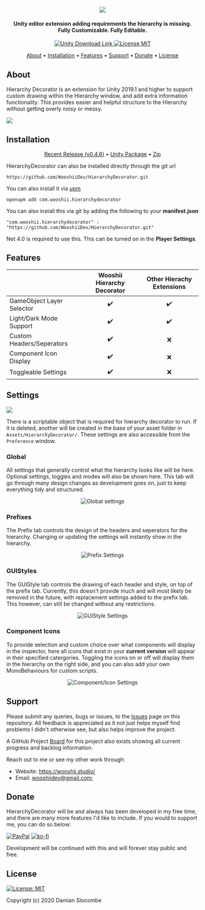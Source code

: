 <h1 align="center">  
 <br>
 <img src="https://wooshii.studio/v2/img/projects/hierarchydecorator.png">
</h1>

<h4 align="center">  Unity editor extension adding requirements the hierarchy is missing.<br>Fully Customizable. Fully Editable.</h4>

<p align="center">
 <a href="https://unity3d.com/get-unity/download">
 <img src="https://img.shields.io/badge/unity-2018.4%2B-blue.svg" alt="Unity Download Link">
 <a href="https://github.com/WooshiiDev/HierarchyDecorator/blob/master/LICENSE">
 <img src="https://img.shields.io/badge/License-MIT-brightgreen.svg" alt="License MIT">
</p>
  

<p align="center">
  <a href="#about">About</a> •
  <a href="#installation">Installation</a> •
  <a href="#features">Features</a> •
  <a href="#support">Support</a> •
  <a href="#donate">Donate</a> •
  <a href="#license">License</a>
</p>

## About

Hierarchy Decorator is an extension for Unity 2019.1 and higher to support custom drawing within the Hierarchy window, and add extra information functionality. This provides easier and helpful structure to the Hierarchy without getting overly noisy or messy. 

![](https://i.imgur.com/ATzBDoO.gif)

## Installation
<p align="center">
  <a href="https://github.com/WooshiiDev/HierarchyDecorator/releases/tag/v0.4.6">Recent Release (v0.4.6)</a> • <a href="https://github.com/WooshiiDev/HierarchyDecorator/raw/master/Assets/HierarchyDecorator/HierarchyDecoratorPackage.unitypackage">Unity Package</a> • <a href="https://github.com/WooshiiDev/HierarchyDecorator/archive/master.zip">Zip</a> 
</p>

HierarchyDecorator can also be installed directly through the git url
```
https://github.com/WooshiiDev/HierarchyDecorator.git
```

You can also install it via [upm](https://openupm.com/)

```
openupm add com.wooshii.hierarchydecorator
```

You can also install this via git by adding the following to your **manifest.json**
```
"com.wooshii.hierarchydecorator" : "https://github.com/WooshiiDev/HierarchyDecorator.git"
```
Net 4.0 is required to use this. This can be turned on in the **Player Settings**.

## Features

|                            | Wooshii Hierarchy Decorator  | Other Hierachy Extensions |
| -------------------------- | :----------------: | :-------------: |
| GameObject Layer Selector  |         ✔️         |        ✔️        |
| Light/Dark Mode Support    |         ✔️         |        ✔️        |
| Custom Headers/Seperators  |         ✔️         |        ❌        |
| Component Icon Display     |         ✔️         |        ❌        |
| Toggleable Settings        |         ✔️         |        ❌        |

## Settings
![](https://i.imgur.com/Uop5ZEv.png)

There is a scriptable object that is required for hierarchy decorator to run. If it is deleted, another will be created in the base of your asset folder in `Assets/HierarchyDecorator/`. These settings are also accessible from the `Preference` window.

<p>
 <h3>Global</h3>
 
 All settings that generally control what the hierarchy looks like will be here. Optional settings, toggles and modes will also be shown here. This tab will go through
 many design changes as development goes on, just to keep everything tidy and structured.
 </p>
</p>
<p align="center">
 <img src="https://i.imgur.com/9zldtdE.gif" alt="Global settings">
</p>

<p>
 <h3>Prefixes</h3>
 
 The Prefix tab controls the design of the headers and seperators for the hierarchy. Changing or updating the settings will instantly show in the hierarchy.
 </p>
</p>
<p align="center">
 <img src="https://i.imgur.com/mLpfHcK.gif" alt="Prefix Settings">
</p>

<p>
 <h3>GUIStyles</h3>
 
 The GUIStyle tab controls the drawing of each header and style, on top of the prefix tab. Currently, this doesn't provide much and will most likely be removed in the future,
 with replacement settings added to the prefix tab. This however, can still be changed without any restrictions.
 </p>
</p>
<p align="center">
 <img src="https://i.imgur.com/JqPw9Hx.png?1" alt="GUIStyle Settings">
</p>
 
<p>
 <h3>Component Icons</h3>
 
 To provide selection and custom choice over what components will display in the inspector, here all icons that exist in your **current version** will appear in their specified catergories. Toggling the icons on or off will display them in the hierarchy on the right side, and you can also add your own MonoBehaviours for custom scripts.
 </p>
</p>
<p align="center">
 <img src="https://i.imgur.com/93LhHx9.gif" alt="Component/Icon Settings">
</p>

## Support
Please submit any queries, bugs or issues, to the [Issues](https://github.com/WooshiiDev/HierarchyDecorator/issues) page on this repository. All feedback is appreciated as it not just helps myself find problems I didn't otherwise see, but also helps improve the project. 

A GitHub Project [Board](https://github.com/WooshiiDev/HierarchyDecorator/projects/1) for this project also exists showing all current progress and backlog information.

Reach out to me or see my other work through:

 - Website: https://wooshii.studio/
 - Email: wooshiidev@gmail.com;

## Donate
HierarchyDecorator will be and always has been developed in my free time, and there are many more features I'd like to include. If you would to support me, you can do so below:

[![PayPal](https://www.paypalobjects.com/en_US/i/btn/btn_donateCC_LG.gif)](https://paypal.me/Wooshii?locale.x=en_GB)
[![ko-fi](https://www.ko-fi.com/img/githubbutton_sm.svg)](https://ko-fi.com/L3L026UOE)

Development will be continued with this and will forever stay public and free.

## License
[![License: MIT](https://img.shields.io/badge/License-MIT-yellow.svg)](https://opensource.org/licenses/MIT)

Copyright (c) 2020 Damian Slocombe
